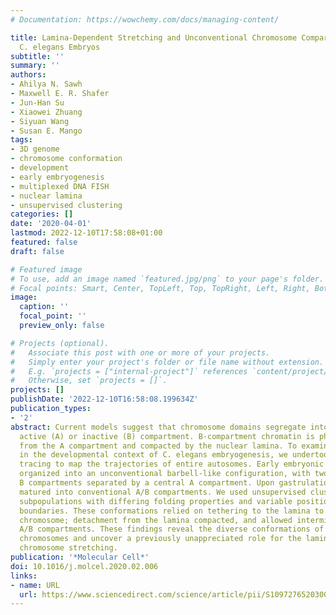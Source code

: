 ```yaml
---
# Documentation: https://wowchemy.com/docs/managing-content/

title: Lamina-Dependent Stretching and Unconventional Chromosome Compartments in Early
  C. elegans Embryos
subtitle: ''
summary: ''
authors:
- Ahilya N. Sawh
- Maxwell E. R. Shafer
- Jun-Han Su
- Xiaowei Zhuang
- Siyuan Wang
- Susan E. Mango
tags:
- 3D genome
- chromosome conformation
- development
- early embryogenesis
- multiplexed DNA FISH
- nuclear lamina
- unsupervised clustering
categories: []
date: '2020-04-01'
lastmod: 2022-12-10T17:58:08+01:00
featured: false
draft: false

# Featured image
# To use, add an image named `featured.jpg/png` to your page's folder.
# Focal points: Smart, Center, TopLeft, Top, TopRight, Left, Right, BottomLeft, Bottom, BottomRight.
image:
  caption: ''
  focal_point: ''
  preview_only: false

# Projects (optional).
#   Associate this post with one or more of your projects.
#   Simply enter your project's folder or file name without extension.
#   E.g. `projects = ["internal-project"]` references `content/project/deep-learning/index.md`.
#   Otherwise, set `projects = []`.
projects: []
publishDate: '2022-12-10T16:58:08.199634Z'
publication_types:
- '2'
abstract: Current models suggest that chromosome domains segregate into either an
  active (A) or inactive (B) compartment. B-compartment chromatin is physically separated
  from the A compartment and compacted by the nuclear lamina. To examine these models
  in the developmental context of C. elegans embryogenesis, we undertook chromosome
  tracing to map the trajectories of entire autosomes. Early embryonic chromosomes
  organized into an unconventional barbell-like configuration, with two densely folded
  B compartments separated by a central A compartment. Upon gastrulation, this conformation
  matured into conventional A/B compartments. We used unsupervised clustering to uncover
  subpopulations with differing folding properties and variable positioning of compartment
  boundaries. These conformations relied on tethering to the lamina to stretch the
  chromosome; detachment from the lamina compacted, and allowed intermingling between,
  A/B compartments. These findings reveal the diverse conformations of early embryonic
  chromosomes and uncover a previously unappreciated role for the lamina in systemic
  chromosome stretching.
publication: '*Molecular Cell*'
doi: 10.1016/j.molcel.2020.02.006
links:
- name: URL
  url: https://www.sciencedirect.com/science/article/pii/S1097276520300769
---
```

